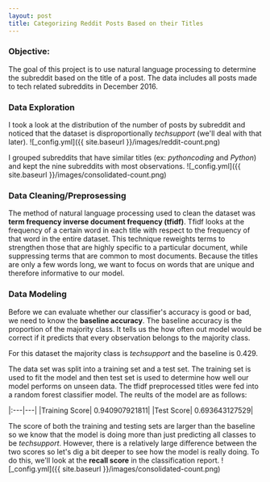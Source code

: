 ```yaml
---
layout: post
title: Categorizing Reddit Posts Based on their Titles
---
```


### Objective:
The goal of this project is to use natural language processing to determine the subreddit based on the title of a post. The data includes all posts made to tech related subreddits in December 2016.

### Data Exploration
I took a look at the distribution of the number of posts by subreddit and noticed that the dataset is disproportionally _techsupport_ (we'll deal with that later). 
![_config.yml]({{ site.baseurl }}/images/reddit-count.png)

I grouped subreddits that have similar titles (ex: _pythoncoding_ and _Python_) and kept the nine subreddits with most observations. 
![_config.yml]({{ site.baseurl }}/images/consolidated-count.png)

### Data Cleaning/Preprosessing
The method of natural language processing used to clean the dataset was **term frequency inverse document frequency (tfidf)**. Tfidf looks at the frequency of a certain word in each title with respect to the frequency of that word in the entire dataset. This technique reweights terms to strengthen those that are highly specific to a particular document, while suppressing terms that are common to most documents. Because the titles are only a few words long, we want to focus on words that are unique and therefore informative to our model.

### Data Modeling

Before we can evaluate whether our classifier's accuracy is good or bad, we need to know the **baseline accuracy**. The baseline accuracy is the proportion of the majority class. It tells us the how often out model would be correct if it predicts that every observation belongs to the majority class. 

For this dataset the majority class is _techsupport_ and the baseline is 0.429. 

The data set was split into a training set and a test set. The training set is used to fit the model and then test set is used to determine how well our model performs on unseen data. The tfidf preprocessed titles were fed into a random forest classifier model. The reults of the model are as follows: 

|:---|---|
|Training Score| 0.940907921811|
|Test Score| 0.693643127529|

The score of both the training and testing sets are larger than the baseline so we know that the model is doing more than just predicting all classes to be _techsupport_. However, there is a relatively large difference between the two scores so let's dig a bit deeper to see how the model is really doing. To do this, we'll look at the **recall score** in the classification report.
![_config.yml]({{ site.baseurl }}/images/consolidated-count.png)

